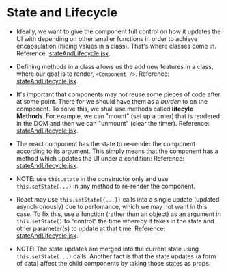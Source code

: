 <h1>State and Lifecycle</h1>

- Ideally, we want to give the component full control on how it updates the UI with depending on other smaller functions in order to achieve encapsulation (hiding values in a class). That's where classes come in. Reference: [stateAndLifecycle.jsx](stateAndLifecycle.jsx).

- Defining methods in a class allows us the add new features in a class, where our goal is to render, `<Component />`. Reference: [stateAndLifecycle.jsx](stateAndLifecycle.jsx).

- It's important that components may not reuse some pieces of code after at some point. There for we should have them as a _burden_ to on the component. To solve this, we shall use methods called **lifecyle Methods**. For example, we can "mount" (set up a timer) that is rendered in the DOM and then we can "unmount" (clear the timer). Reference: [stateAndLifecycle.jsx](stateAndLifecycle.jsx).

- The react component has the state to re-render the component according to its argument. This simply means that the component has a method which updates the UI under a condition: Reference: [stateAndLifecycle.jsx](stateAndLifecycle.jsx).

- NOTE: use `this.state` in the constructor only and use `this.setState(...)` in any method to re-render the component.

- React may use `this.setState({...})` calls into a single update (updated asynchronously) due to perfomance, which we may not want in this case. To fix this, use a function (rather than an object) as an argument in `this.setState()` to "control" the time whereby it takes in the state and other parameter(s) to update at that time. Reference: [stateAndLifecycle.jsx](stateAndLifecycle.jsx).

- NOTE: The state updates are merged into the current state using `this.setState(...)` calls. Another fact is that the state updates (a form of data) affect the child components by taking those states as props.
